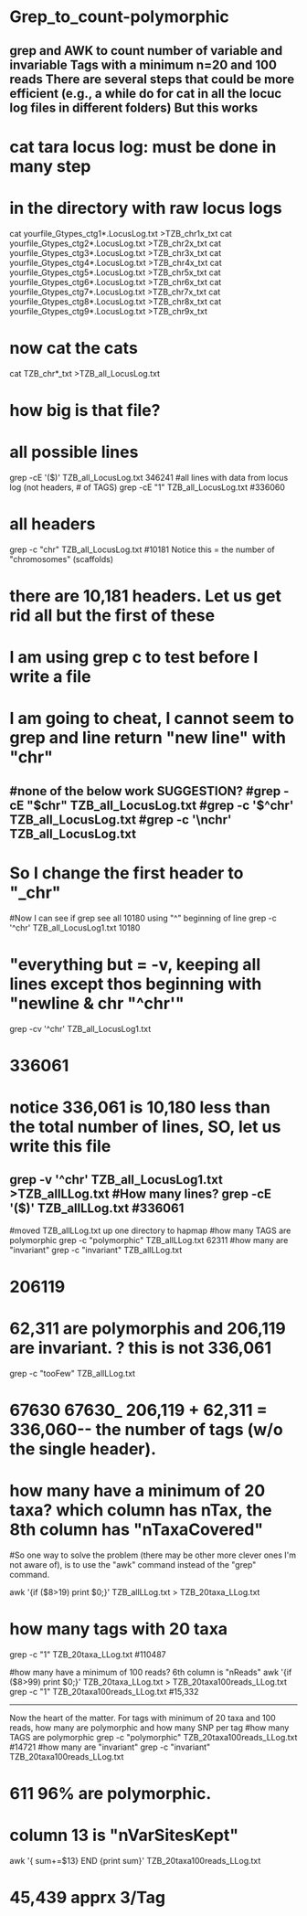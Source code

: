 Grep_to_count-polymorphic
=========================

grep and AWK to count number of variable and invariable Tags with a minimum n=20 and 100 reads 
There are several steps that could be more efficient (e.g., a while do for cat in all the locuc log files in different folders)
But this works
-------
# cat tara locus log: must be done in many step
# in the directory with raw locus logs 
cat yourfile_Gtypes_ctg1*.LocusLog.txt >TZB_chr1x_txt
cat yourfile_Gtypes_ctg2*.LocusLog.txt >TZB_chr2x_txt
cat yourfile_Gtypes_ctg3*.LocusLog.txt >TZB_chr3x_txt
cat yourfile_Gtypes_ctg4*.LocusLog.txt >TZB_chr4x_txt
cat yourfile_Gtypes_ctg5*.LocusLog.txt >TZB_chr5x_txt
cat yourfile_Gtypes_ctg6*.LocusLog.txt >TZB_chr6x_txt
cat yourfile_Gtypes_ctg7*.LocusLog.txt >TZB_chr7x_txt
cat yourfile_Gtypes_ctg8*.LocusLog.txt >TZB_chr8x_txt
cat yourfile_Gtypes_ctg9*.LocusLog.txt >TZB_chr9x_txt

# now cat the cats
cat TZB_chr*_txt >TZB_all_LocusLog.txt

# how big is that file?
# all possible lines
grep -cE '($)' TZB_all_LocusLog.txt
346241
#all lines with data from locus log (not headers, # of TAGS)
grep -cE "1" TZB_all_LocusLog.txt
#336060
# all headers
grep -c "chr" TZB_all_LocusLog.txt
#10181  Notice this = the number of "chromosomes" (scaffolds)

# there are 10,181 headers.  Let us get rid all but the first of these
# I am using grep c to test before I write a file
#  I am going to cheat,  I cannot seem to grep and line return "new line" with "chr"
#none of the below work   SUGGESTION? 
#grep -cE "$chr" TZB_all_LocusLog.txt
#grep -c '$^chr'  TZB_all_LocusLog.txt
#grep -c '\nchr'  TZB_all_LocusLog.txt
---  
#       So I change the first header to "_chr"
#Now I can see if grep see all 10180 using "^" beginning of line
grep -c '^chr'  TZB_all_LocusLog1.txt
10180
# "everything but = -v,  keeping all lines except thos beginning with  "newline & chr  "^chr'"
grep -cv '^chr'  TZB_all_LocusLog1.txt
# 336061  
# notice 336,061 is 10,180 less than the total number of lines, SO, let us write this file
grep -v '^chr'  TZB_all_LocusLog1.txt  >TZB_allLLog.txt
#How many lines? 
grep -cE '($)' TZB_allLLog.txt
#336061
------
#moved TZB_allLLog.txt up one directory to hapmap
#how many TAGS are polymorphic
grep -c "polymorphic" TZB_allLLog.txt
62311
#how many are "invariant"
grep -c "invariant" TZB_allLLog.txt
# 206119
#  62,311 are polymorphis and 206,119 are invariant.  ?  this is not 336,061
grep -c "tooFew" TZB_allLLog.txt
# 67630  67630_ 206,119 + 62,311 = 336,060-- the number of tags (w/o the single header). 
# how many have a minimum of 20 taxa?   which column has nTax, the 8th column has "nTaxaCovered"
#So one way to solve the problem (there may be other more clever ones I'm not aware of), is to use the "awk" command instead of the "grep" command.

awk '{if ($8>19) print $0;}' TZB_allLLog.txt > TZB_20taxa_LLog.txt

# how many tags with 20 taxa
grep -c "1" TZB_20taxa_LLog.txt
#110487

#how many have a minimum of 100 reads?   6th column is "nReads"
awk '{if ($8>99) print $0;}' TZB_20taxa_LLog.txt > TZB_20taxa100reads_LLog.txt
grep -c "1" TZB_20taxa100reads_LLog.txt
#15,332
______
Now the heart of the matter.  For tags with minimum of 20 taxa and 100 reads, how many are polymorphic and how many SNP per tag
#how many TAGS are polymorphic
grep -c "polymorphic" TZB_20taxa100reads_LLog.txt
#14721
#how many are "invariant"
grep -c "invariant" TZB_20taxa100reads_LLog.txt
# 611    96% are polymorphic.   
# column 13 is "nVarSitesKept"

 awk '{ sum+=$13} END {print sum}' TZB_20taxa100reads_LLog.txt
# 45,439  apprx 3/Tag
